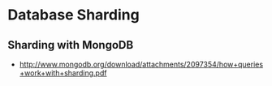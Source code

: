 # Database Sharding

## Sharding with MongoDB

- http://www.mongodb.org/download/attachments/2097354/how+queries+work+with+sharding.pdf